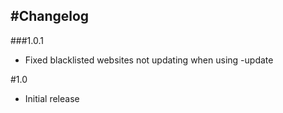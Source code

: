 #Changelog
---

###1.0.1
- Fixed blacklisted websites not updating when using -update

#1.0
- Initial release